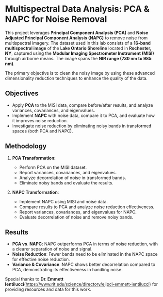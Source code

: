 # Multispectral Data Analysis: PCA & NAPC for Noise Removal

This project leverages **Principal Component Analysis (PCA)** and **Noise Adjusted Principal Component Analysis (NAPC)** to remove noise from multispectral imagery. The dataset used in this lab consists of a **16-band multispectral image** of the **Lake Ontario Shoreline** located in **Rochester, NY**, captured using the **Modular Imaging Spectrometer Instrument (MISI)** through airborne means. The image spans the **NIR range (730 nm to 985 nm)**.

The primary objective is to clean the noisy image by using these advanced dimensionality reduction techniques to enhance the quality of the data.

## Objectives

- Apply **PCA** to the MISI data, compare before/after results, and analyze variances, covariances, and eigenvalues.
- Implement **NAPC** with noise data, compare it to PCA, and evaluate how it improves noise reduction.
- Investigate noise reduction by eliminating noisy bands in transformed spaces (both PCA and NAPC).

## Methodology

1. **PCA Transformation**:
   - Perform PCA on the MISI dataset.
   - Report variances, covariances, and eigenvalues.
   - Analyze decorrelation of noise in transformed bands.
   - Eliminate noisy bands and evaluate the results.
   
2. **NAPC Transformation**:
   - Implement NAPC using MISI and noise data.
   - Compare results to PCA and analyze noise reduction effectiveness.
   - Report variances, covariances, and eigenvalues for NAPC.
   - Evaluate decorrelation of noise and remove noisy bands.

## Results

- **PCA vs. NAPC**: NAPC outperforms PCA in terms of noise reduction, with a clearer separation of noise and signal.
- **Noise Reduction**: Fewer bands need to be eliminated in the NAPC space for effective noise reduction.
- **Variance & Covariance**: NAPC shows better decorrelation compared to PCA, demonstrating its effectiveness in handling noise.

Special thanks to **Dr. Emmett Ientilucci**(https://www.rit.edu/science/directory/ejipci-emmett-ientilucci) for providing resources and data for this work.